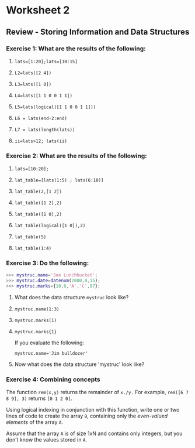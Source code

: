 # Worksheet 2

## Review - Storing Information and Data Structures

### Exercise 1: What are the results of the following:

1. ```lats=[1:20];lats=[10:15]```

2. ```L2=lats([2 4])```

3. ```L3=lats([1 0])```

4. ```L4=lats([1 1 0 0 1 1])```

5. ```L5=lats(logical([1 1 0 0 1 1]))```

6. ```L6 = lats(end-2:end)```

7. ```L7 = lats(length(lats))```

8. ```ii=lats>12; lats(ii)```

### Exercise 2: What are the results of the following:

1. ```lats=[10:20];```

2. ```lat_table=[lats(1:5) ; lats(6:10)]```

3. ```lat_table(2,[1 2])```

4. ```lat_table([1 2],2)```

5. ```lat_table([1 0],2)```

6. ```lat_table(logical([1 0]),2)```

7. ```lat_table(5)```

8. ```lat_table(1:4)```

### Exercise 3: Do the following:

```matlab
>>> mystruc.name='Joe Lunchbucket';
>>> mystruc.date=datenum(2000,8,15);
>>> mystruc.marks={10,8,'A','C',87};
```

1. What does the data structure ```mystruc``` look like?

2. ```mystruc.name(1:3)```

3. ```mystruc.marks(1)```

4. ```mystruc.marks{1}```

    If you evaluate the following:

    ```mystruc.name='Jim bulldozer'```

5. Now what does the data structure 'mystruc' look like?

### Exercise 4: Combining concepts

The function ```rem(x,y)``` returns the remainder of ```x./y.``` For example,
```rem([6 7 8 9], 3)``` returns ```[0 1 2 0]```.

Using logical indexing in conjunction with this function, write one or
two lines of code to create the array ```B```, containing only the *even-valued
elements* of the array ```A```.

Assume that the array ```A``` is of size 1xN and contains only integers, but
you don’t know the values stored in ```A```.
